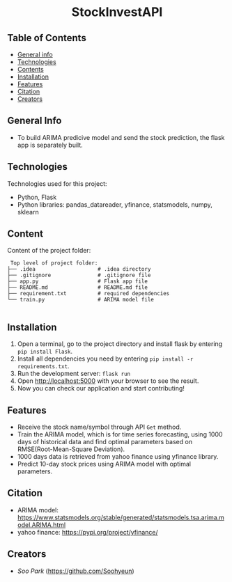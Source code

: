 # <h1 align="center"> StockInvestAPI </h1>

## Table of Contents

* [General info](#general-info)
* [Technologies](#technologies)
* [Contents](#content)
* [Installation](#installation)
* [Features](#features)
* [Citation](#citation)
* [Creators](#creators)

## General Info

* To build ARIMA predicive model and send the stock prediction, the flask app is separately built.


## Technologies
Technologies used for this project:
* Python, Flask
* Python libraries: pandas_datareader, yfinance, statsmodels, numpy, sklearn


## Content
Content of the project folder:

```
 Top level of project folder:
├── .idea                    # .idea directory
├── .gitignore               # .gitignore file
├── app.py                   # Flask app file
├── README.md                # README.md file
├── requirement.txt          # required dependencies
└── train.py                 # ARIMA model file
          
```

## Installation
1. Open a terminal, go to the project directory and install flask by entering ```pip install Flask```.
2. Install all dependencies you need by entering ```pip install -r requirements.txt```.
3. Run the development server: ```flask run```
5. Open [http://localhost:5000](http://localhost:5000) with your browser to see the result.
6. Now you can check our application and start contributing!


## Features
* Receive the stock name/symbol through API `Get` method.
* Train the ARIMA model, which is for time series forecasting, using 1000 days of historical data and find optimal parameters based on RMSE(Root-Mean-Square Deviation).
* 1000 days data is retrieved from yahoo finance using yfinance library.
* Predict 10-day stock prices using ARIMA model with optimal parameters.


## Citation
* ARIMA model: https://www.statsmodels.org/stable/generated/statsmodels.tsa.arima.model.ARIMA.html
* yahoo finance: https://pypi.org/project/yfinance/

## Creators
* *Soo Park* (https://github.com/Soohyeun)
